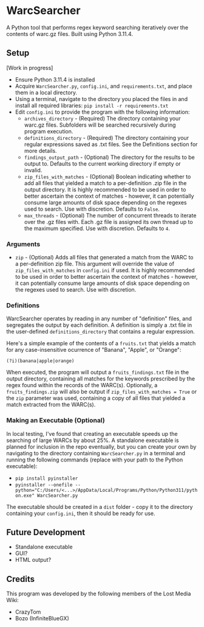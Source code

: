 # WarcSearcher
A Python tool that performs regex keyword searching iteratively over the contents of warc.gz files. Built using Python 3.11.4.

## Setup

[Work in progress]

* Ensure Python 3.11.4 is installed
* Acquire `WarcSearcher.py`, `config.ini`, and `requirements.txt`, and place them in a local directory.
* Using a terminal, navigate to the directory you placed the files in and install all required libraries: `pip install -r requirements.txt`
* Edit `config.ini` to provide the program with the following information:
  * `archives_directory` - (Required) The directory containing your warc.gz files. Subfolders will be searched recursively during program execution.
  * `definitions_directory` - (Required) The directory containing your regular expressions saved as .txt files. See the Definitions section for more details.
  * `findings_output_path` - (Optional) The directory for the results to be output to. Defaults to the current working directory if empty or invalid.
  * `zip_files_with_matches` - (Optional) Boolean indicating whether to add all files that yielded a match to a per-definition .zip file in the output directory. It is highly recommended to be used in order to better ascertain the context of matches - however, it can potentially consume large amounts of disk space depending on the regexes used to search. Use with discretion. Defaults to `False`.
  * `max_threads` - (Optional) The number of concurrent threads to iterate over the .gz files with. Each .gz file is assigned its own thread up to the maximum specified. Use with discretion. Defaults to `4`.


### Arguments
* `zip` - (Optional) Adds all files that generated a match from the WARC to a per-definition zip file. This argument will override the value of `zip_files_with_matches` in `config.ini` if used. It is highly recommended to be used in order to better ascertain the context of matches - however, it can potentially consume large amounts of disk space depending on the regexes used to search. Use with discretion. 


### Definitions

WarcSearcher operates by reading in any number of "definition" files, and segregates the output by each definition. A definition is simply a .txt file in the user-defined `definitions_directory` that contains a regular expression. 

Here's a simple example of the contents of a `fruits.txt` that yields a match for any case-insensitive ocurrence of "Banana", "Apple", or "Orange":

`(?i)(banana|apple|orange)`

When executed, the program will output a `fruits_findings.txt` file in the output directory, containing all matches for the keywords prescribed by the regex found within the records of the WARC(s). Optionally, a `fruits_findings.zip` will also be output if `zip_files_with_matches = True` or the `zip` parameter was used, containing a copy of all files that yielded a match extracted from the WARC(s).


### Making an Executable (Optional)

In local testing, I've found that creating an executable speeds up the searching of large WARCs by about 25%. A standalone executable is planned for inclusion in the repo eventually, but you can create your own by navigating to the directory containing `WarcSearcher.py` in a terminal and running the following commands (replace with your path to the Python executable):

* `pip install pyinstaller`
* `pyinstaller --onefile --python="C:/Users/<...>/AppData/Local/Programs/Python/Python311/python.exe" WarcSearcher.py`

The executable should be created in a `dist` folder - copy it to the directory containing your `config.ini`, then it should be ready for use.

## Future Development
* Standalone executable
* GUI?
* HTML output?

## Credits
This program was developed by the following members of the Lost Media Wiki:
* CrazyTom
* Bozo (InfiniteBlueGX)
